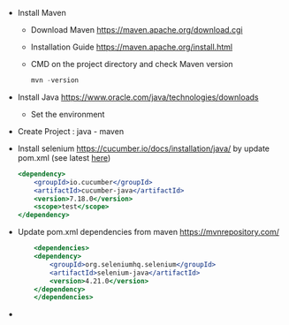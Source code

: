 - Install Maven
    - Download Maven  https://maven.apache.org/download.cgi
    - Installation Guide https://maven.apache.org/install.html
    - CMD on the project directory and check Maven version
        
        ```jsx
        mvn -version
        ```
        
- Install Java https://www.oracle.com/java/technologies/downloads
    - Set the environment
- Create Project : java - maven
- Install selenium https://cucumber.io/docs/installation/java/ by update pom.xml (see latest [here](https://www.selenium.dev/downloads/))
    
    ```jsx
    <dependency>
        <groupId>io.cucumber</groupId>
        <artifactId>cucumber-java</artifactId>
        <version>7.18.0</version>
        <scope>test</scope>
    </dependency>
    ```
    
- Update  pom.xml dependencies from maven https://mvnrepository.com/
    
    ```jsx
        <dependencies>
        <dependency>
            <groupId>org.seleniumhq.selenium</groupId>
            <artifactId>selenium-java</artifactId>
            <version>4.21.0</version>
        </dependency>
        </dependencies>
    ```
    
-
